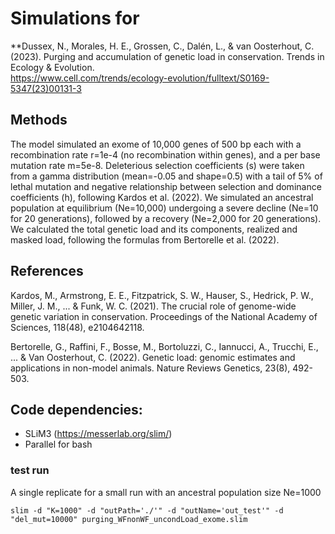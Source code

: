 # Simulations for 
**Dussex, N., Morales, H. E., Grossen, C., Dalén, L., & van Oosterhout, C. (2023). Purging and accumulation of genetic load in conservation. Trends in Ecology & Evolution.  
https://www.cell.com/trends/ecology-evolution/fulltext/S0169-5347(23)00131-3 

## Methods
The model simulated an exome of 10,000 genes of 500 bp each with a recombination rate r=1e-4 (no recombination within genes), and a per base mutation rate m=5e-8. Deleterious selection coefficients (s) were taken from a gamma distribution (mean=-0.05 and shape=0.5) with a tail of 5% of lethal mutation and negative relationship between selection and dominance coefficients (h), following Kardos et al. (2022). We simulated an ancestral population at equilibrium (Ne=10,000) undergoing a severe decline (Ne=10 for 20 generations), followed by a recovery (Ne=2,000 for 20 generations). We calculated the total genetic load and its components, realized and masked load, following the formulas from Bertorelle et al. (2022).

## References
Kardos, M., Armstrong, E. E., Fitzpatrick, S. W., Hauser, S., Hedrick, P. W., Miller, J. M., ... & Funk, W. C. (2021). The crucial role of genome-wide genetic variation in conservation. Proceedings of the National Academy of Sciences, 118(48), e2104642118.

Bertorelle, G., Raffini, F., Bosse, M., Bortoluzzi, C., Iannucci, A., Trucchi, E., ... & Van Oosterhout, C. (2022). Genetic load: genomic estimates and applications in non-model animals. Nature Reviews Genetics, 23(8), 492-503.

## Code dependencies:
- SLiM3 (https://messerlab.org/slim/)
- Parallel for bash

### test run
A single replicate for a small run with an ancestral population size Ne=1000

```slim -d "K=1000" -d "outPath='./'" -d "outName='out_test'" -d "del_mut=10000" purging_WFnonWF_uncondLoad_exome.slim```
